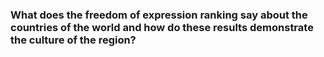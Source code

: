 ### What does the freedom of expression ranking say about the countries of the world and how do these results demonstrate the culture of the region?
